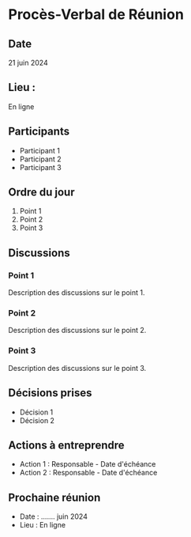# Procès-Verbal de Réunion

## Date
21 juin 2024
## Lieu : 
En ligne 


## Participants
- Participant 1
- Participant 2
- Participant 3

## Ordre du jour
1. Point 1
2. Point 2
3. Point 3

## Discussions
### Point 1
Description des discussions sur le point 1.

### Point 2
Description des discussions sur le point 2.

### Point 3
Description des discussions sur le point 3.

## Décisions prises
- Décision 1
- Décision 2

## Actions à entreprendre
- Action 1 : Responsable - Date d'échéance
- Action 2 : Responsable - Date d'échéance

## Prochaine réunion
- Date : ....... juin 2024
- Lieu : En ligne 
